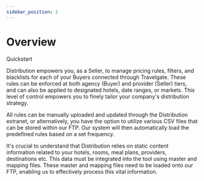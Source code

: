 ```yaml
---
sidebar_position: 1
---
```


# Overview

Quickstart

Distribution empowers you, as a Seller, to manage pricing rules, filters, and blacklists for each of your Buyers connected through Travelgate. These rules can be enforced at both agency (Buyer) and provider (Seller) tiers, and can also be applied to designated hotels, date ranges, or markets. This level of control empowers you to finely tailor your company's distribution strategy.

All rules can be manually uploaded and updated through the Distribution extranet, or alternatively, you have the option to utilize various CSV files that can be stored within our FTP. Our system will then automatically load the predefined rules based on a set frequency.

It's crucial to understand that Distribution relies on static content information related to your hotels, rooms, meal plans, providers, destinations etc. This data must be integrated into the tool using master and mapping files. These master and mapping files need to be loaded onto our FTP, enabling us to effectively process this vital information.